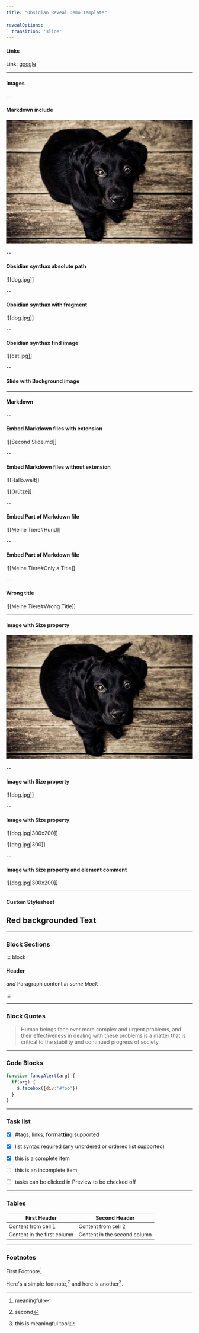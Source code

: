 ```yaml
---
title: "Obsidian Reveal Demo Template"

revealOptions:
  transition: 'slide'
---
```


#### Links

Link: [google](http://www.google.de)

---

#### Images

--

#### Markdown include

![Dog](images/dog.jpg)

--

#### Obsidian synthax absolute path

![[dog.jpg]]

--

#### Obsidian synthax with fragment

![[dog.jpg]] <!-- .element: class="fragment" -->

--

#### Obsidian synthax find image

![[cat.jpg]]

--
<!-- .slide: data-background="images/cat.jpg" data-background-opacity="0.5" -->

#### Slide with Background image

---

#### Markdown

--

#### Embed Markdown files with extension

![[Second Slide.md]]

--

#### Embed Markdown files without extension

![[Hallo.welt]]

![[Grütze]]

--

#### Embed Part of Markdown file

![[Meine Tiere#Hund]]

--

#### Embed Part of Markdown file

![[Meine Tiere#Only a Title]]

--

#### Wrong title

![[Meine Tiere#Wrong Title]]

---

#### Image with Size property

![Dog](images/dog.jpg) <!-- .element: style="height: 200px; width:300px" -->

--

#### Image with Size property 

![[dog.jpg]] <!-- .element: style="height: 200px; width:300px" -->

--

#### Image with Size property

![[dog.jpg|300x200]]

![[dog.jpg|300]]

--

#### Image with Size property and element comment

![[dog.jpg|300x200]] <!-- .element: class="resize" -->


---

#### Custom Stylesheet

<style>

	.red{
		background-color: red;
	}

</style>


## Red backgrounded Text <!-- .element: class="red" -->


---

<style>

	.block{
		border: 1px solid red;
	}

</style>

### Block Sections

::: block

#### Header
_and_
Paragraph content
*in same block*

:::

---

### Block Quotes

> Human beings face ever more complex and urgent problems, and their effectiveness in dealing with these problems is a matter that is critical to the stability and continued progress of society.

---

### Code Blocks

```js
function fancyAlert(arg) {
  if(arg) {
    $.facebox({div:'#foo'})
  }
}
```

---

### Task list

- [x] #tags, [links](#/3), **formatting** supported
- [x] list syntax required (any unordered or ordered list supported)
- [x] this is a complete item
- [ ] this is an incomplete item
- [ ] tasks can be clicked in Preview to be checked off


---

### Tables


First Header | Second Header
------------ | ------------
Content from cell 1 | Content from cell 2
Content in the first column | Content in the second column


---

### Footnotes

First Footnote[^1]

Here's a simple footnote,[^2] and here is another[^another].

[^1]: meaningful!

[^2]: second

[^another]: this is meaningful too!
